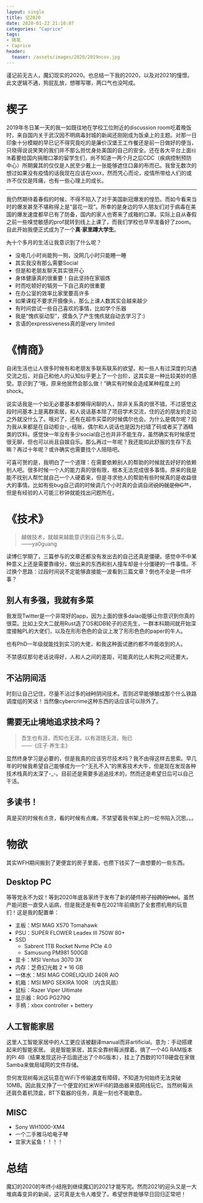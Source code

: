 ```yaml
---
layout: single
title: 记2020
date: 2020-01-22 21:10:07
categories: "Caprice"
tags:
- 随笔
- Caprice
header:
  teaser: /assets/images/2020/2019ncov.jpg
---
```


谨记前无古人，魔幻现实的2020。也总结一下我的2020，以及对2021的憧憬。此文逻辑不通，狗屁乱放，想哪写哪，两口气也没呵成。

# 楔子

2019年冬日某一天的我一如既往地在学校工位附近的discussion room吃着晚饭时，来自国内关于武汉因不明病毒封城的新闻还刚刚成为饭桌上的主题。对那一日印象十分模糊的早已记不得究竟吃的是廉价汉堡王工作餐还是前一日做好的便当，只晓得说说笑笑的我们并不那么担忧身处美国的自己的安全。还在各大平台上面`扫荡`着要给国内捐赠口罩的留学生们，尚不知道一两个月之后CDC（疾病控制预防中心）所期冀其的仅仅是人民至少戴上一张能够遮住口鼻的布而已。我曾无数次的想过如果没有疫情的话我现在应该在`XXXX`，然而凭心而论，疫情所带给人们的或许不仅仅是阵痛，也有一些心理上的成长。

***

我仍然期待着春假的时候，不得不陷入了对于美国新冠爆发的惶恐。而如今看来当时的爆发甚至不堪称得上是“昙花一现”。所幸的是身边的华人朋友们对于病毒在美国的爆发速度都早已有了防备，国内的家人也寄来了成箱的口罩。实际上自从春假之前一些嗅觉敏感的prof就转到线上上课了，而我们学校也早早准备好了zoom。自此开始我便正式成为了一个**真·家里蹲大学生**。

~~九~~十个多月的生活让我意识到了什么呢？

- 没电几小时尚能狗一狗，没网几小时只能睡一睡
- 其实我没有那么需要Social
- 但是和老朋友聊天其实很开心
- 身体健康真的很重要！自此坚持在家锻炼
- 时而吃顿好的犒劳一下自己真的很重要
- 在办公室的效率比家里要高许多
- 如果课程不要求开摄像头，那么上课人数其实会越来越少
- 有时间尝试一些自己喜欢的事情，比如学个乐器
- 我是“愧疚驱动型”，摸鱼久了产生愧疚就自动去学习了:)
- 言语的expressiveness真的是very limited

# 《情商》

自闭生活也让人很多时候有和老朋友多联系联系的欲望。和一些人有过深度的沟通交流之后，对自己和他人的认知似乎更上了一个台阶，这其实是一种比较美妙的感受。意识到了“哦，原来他居然会那么做！”确实有时候会造成某种程度上的shock。

说实话我是一个如无必要基本都懒得闲聊的人，除非关系真的很不错。不过感觉这段时间基本上是离群索居，和人说话基本除了项目学术交流，住的近的朋友的走动之外就没什么了。哦对了，还有在超市买菜的时候偶尔也会。为什么是偶尔呢？因为我从来都是在自动柜台-_-结账，偶尔和人说话也是因为扫错了码或者买了酒精类的饮料。感觉快一年没有多少social自己也并非不能生存，虽然确实有时候感觉很无聊，但也可以尚且自娱自乐。那么再过一年呢？我还能如此舒服的生存下去嘛？再过十年呢？或许确实也需要找个人陪陪吧。

可喜可贺的是，我明白了一个道理：在需要依赖别人的帮助的时候就去好好的依赖别人吧。很多时候一个人的能力真的很有限，根本无法完成很多事情。原来的我是能不找别人帮忙就自己一个人硬着来，但是寻求他人的帮助有些时候真的是收益很大的事情。比如有些bug自己调的时候调几个小时真的会调自闭~~说的就是你C艹~~，但是有经验的人可能三秒钟就能找出问题所在。

# 《技术》

> 越做技术，就越来越能意识到自己有多么菜。  
>                          ——ya0guang

读博仨学期了，三篇参与的文章还都没有发出去的自己还真是僵硬。感觉中不中某种意义上还是需要靠缘分，做出来的东西和别人撞车却是十分僵硬的一件事情。不过换个思路：过段时间说不定能够直接能一波看到三篇文章？倒也不全是一件坏事？

## 别人有多强，我就有多菜

我发现Twitter是一个非常好的app，因为上面的很多dalao能够让你意识到你真的很菜。比如上交大二就用Rust造了OS和DB轮子的迟先生，一群本科期间就开始深度接触PL的大佬们，以及在形形色色的会议上发了形形色色的paper的牛人。

也有PhD一年级就能找到实习的大佬，和我这种面试邀约都不咋能收到的人。

不禁感叹那句老话说得好，人和人之间的差距，可能真的比人和狗之间还要大。

## 不沾阴间活

时刻让自己记住，尽量不沾过多的~~过时~~阴间技术。否则迟早能够酿成那个什么铁路调度组的笑话！当然像cybercrime这种东西的话应该可以除外了。

## 需要无止境地追求技术吗？

> 吾生也有涯，而知也无涯。以有涯随无涯，殆已  
>                           ——《庄子·养生主》

显然终身学习是必要的，但是我真的应该穷尽技术吗？我不由得这样去思索。早几年的时候我希望自己能够成为一个“无孔不入”的黑客技术大牛，但是现在发现各种技术栈真的太深了-_-。目前还是需要多追追技术的，然而还是希望日后可以自己干活。

## 多读书！

真是买的时候有点贪，看的时候有点瘫。不禁望着我书架上的一坨书陷入沉思。。。

# 物欲

其实WFH期间搬到了更便宜的房子里面，也攒下钱买了一直想要的一些东西。

## Desktop PC

等等党永不为奴！等到2020年底各家终于发布了新的硬件~~除了拉跨的Intel~~。虽然产能问题一直受人诟病，但是我还是有幸在2021年前搞到了全套攒机用的玩意们！这是我的配置单：

- 主板：MSI MAG X570 Tomahawk
- PSU：SUPER FLOWER Leadex III 750W 80+
- SSD
  - Sabrent 1TB Rocket Nvme PCIe 4.0
  - Samusung PM981 500GB
- 显卡：MSI Ventus 3070 3X
- 内存：芝奇幻光戟 2 * 16 GB
- 一体水：MSI MAG CORELIQUID 240R AIO
- 机箱：MSI MPG SEKIRA 100R （内含风扇）
- 鼠标：Razer Viper Ultimate
- 显示器：ROG PG279Q
- 手柄：xbox controller + bettery 

## 人工智能家居

这里人工智能家居中的人工更应该被翻译manual而非artificial。意为：手动搭建起来的智能家居。
说是智能家居，其实全靠树莓派撑着。搞了一个4G RAM版本的Pi 4B（结果发现这孙子后面还出了个8G版本），挂上了西数的10TB硬盘在家做Samba来做局域网的文件存储。

奈何发现树莓派这玩意在WiFi下传输速度有障碍，不知道为何始终无法突破10MB。因此我又挣了一个便宜的红米WiFi6的路由器来插网线玩它。当然树莓派还肩负着机顶盒，BT下载器的任务，真是一刻也不能歇息。

## MISC

- Sony WH1000-XM4
- 一个二手雅马哈电子琴
- 宜家大鲨鱼！！！！

# 总结

魔幻的2020的年终小结拖到继续魔幻的2021才能写完。然而2021的迎头又是一大堆病毒变异的新闻，这可真是太令人难受了。希望世界能够早日回归正常吧！
